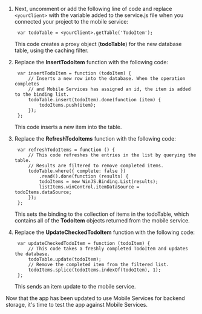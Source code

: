 

1. Next, uncomment or add the following line of code and replace `<yourClient>` with the variable added to the service.js file when you connected your project to the mobile service:

        var todoTable = <yourClient>.getTable('TodoItem');

    This code creates a proxy object (**todoTable**) for the new database table, using the caching filter. 

2. Replace the **InsertTodoItem** function with the following code:

        var insertTodoItem = function (todoItem) {
            // Inserts a new row into the database. When the operation completes
            // and Mobile Services has assigned an id, the item is added to the binding list.
            todoTable.insert(todoItem).done(function (item) {
                todoItems.push(item);
            });
        };

    This code inserts a new item into the table.

3. Replace the **RefreshTodoItems** function with the following code:

        var refreshTodoItems = function () {
            // This code refreshes the entries in the list by querying the table.
            // Results are filtered to remove completed items.
            todoTable.where({ complete: false })
                .read().done(function (results) {
                todoItems = new WinJS.Binding.List(results);
                listItems.winControl.itemDataSource = todoItems.dataSource;
            });
        };

    This sets the binding to the collection of items in the todoTable, which contains all of the **TodoItem** objects returned from the mobile service. 

4. Replace the **UpdateCheckedTodoItem** function with the following code:
        
        var updateCheckedTodoItem = function (todoItem) {
            // This code takes a freshly completed TodoItem and updates the database. 
            todoTable.update(todoItem);
            // Remove the completed item from the filtered list.
            todoItems.splice(todoItems.indexOf(todoItem), 1);
        };

    This sends an item update to the mobile service.

Now that the app has been updated to use Mobile Services for backend storage, it's time to test the app against Mobile Services.

